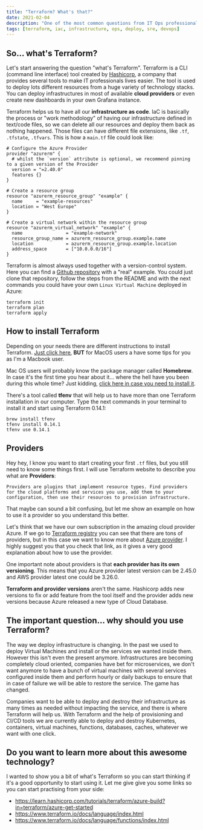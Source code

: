 ```yaml
---
title: "Terraform? What's that?"
date: 2021-02-04
description: "One of the most common questions from IT Ops professionals is 'what's Terraform' and 'why is it so popular'. Let me explain you in this blog a bit about this amazing technology."
tags: [terraform, iac, infrastructure, ops, deploy, sre, devops]
---
```


## So... what's Terraform?

Let's start answering the question "what's Terraform". Terraform is a CLI (command line interface) tool created by [Hashicorp](https://www.hashicorp.com/), a company that provides several tools to make IT professionals lives easier. The tool is used to deploy lots different resources from a huge variety of technology stacks. You can deploy infrastructures in most of available **cloud providers** or even create new dashboards in your own Grafana instance.

Terraform helps us to have all our **infrastructure as code**. IaC is basically the process or "work methodology" of having our infrastructure defined in text/code files, so we can delete all our resources and deploy them back as nothing happened. Those files can have different file extensions, like `.tf`, `.tfstate`, `.tfvars`. This is how a `main.tf` file could look like:

```
# Configure the Azure Provider
provider "azurerm" {
  # whilst the `version` attribute is optional, we recommend pinning to a given version of the Provider
  version = "=2.40.0"
  features {}
}

# Create a resource group
resource "azurerm_resource_group" "example" {
  name     = "example-resources"
  location = "West Europe"
}

# Create a virtual network within the resource group
resource "azurerm_virtual_network" "example" {
  name                = "example-network"
  resource_group_name = azurerm_resource_group.example.name
  location            = azurerm_resource_group.example.location
  address_space       = ["10.0.0.0/16"]
}
```

Terraform is almost always used together with a version-control system. Here you can find a [Github repository](https://github.com/jason-morsley/terraform-azure-linux-virtual-machine) with a "real" example. You could just clone that repository, follow the steps from the README and with the next commands you could have your own `Linux Virtual Machine` deployed in Azure:

```
terraform init
terraform plan
terraform apply
```

## How to install Terraform

Depending on your needs there are different instructions to install Terraform. [Just click here](https://learn.hashicorp.com/tutorials/terraform/install-cli), **BUT** for MacOS users a have some tips for you as I'm a Macbook user.

Mac OS users will probably know the package manager called **Homebrew**. In case it's the first time you hear about it... where the hell have you been during this whole time? Just kidding, [click here in case you need to install it](https://brew.sh/).

There's a tool called **tfenv** that will help us to have more than one Terraform installation in our computer. Type the next commands in your terminal to install it and start using Terraform 0.14.1:

```
brew install tfenv
tfenv install 0.14.1
tfenv use 0.14.1
```

## Providers

Hey hey, I know you want to start creating your first `.tf` files, but you still need to know some things first. I will use Terraform website to describe you what are  **Providers**:

`Providers are plugins that implement resource types. Find providers for the cloud platforms and services you use, add them to your configuration, then use their resources to provision infrastructure.`

That maybe can sound a bit confusing, but let me show an example on how to use it a provider so you understand this better.

Let's think that we have our own subscription in the amazing cloud provider Azure. If we go to [Terraform registry](https://registry.terraform.io/browse/providers) you can see that there are tons of providers, but in this case we want to know more about [Azure provider](https://registry.terraform.io/providers/hashicorp/azurerm/latest/docs). I highly suggest you that you check that link, as it gives a very good explanation about how to use the provider.

One important note about providers is that **each provider has its own versioning**. This means that you Azure provider latest version can be 2.45.0 and AWS provider latest one could be 3.26.0.

**Terraform and provider versions** aren't the same. Hashicorp adds new versions to fix or add feature from the tool itself and the provider adds new versions because Azure released a new type of Cloud Database.

## The important question... why should you use Terraform?

The way we deploy infrastructure is changing. In the past we used to deploy Virtual Machines and install or the services we wanted inside them. However this isn't even the present anymore. Infrastructures are becoming completely cloud oriented, companies have bet for microservices, we don't want anymore to have a bunch of virtual machines with several services configured inside them and perform hourly or daily backups to ensure that in case of failure we will be able to restore the service. The game has changed.

Companies want to be able to deploy and destroy their infrastructure as many times as needed without impacting the service, and there is where Terraform will help us. With Terraform and the help of provisioning and CI/CD tools we are currently able to deploy and destroy Kubernetes, containers, virtual machines, functions, databases, caches, whatever we want with one click.

## Do you want to learn more about this awesome technology?

I wanted to show you a bit of what's Terraform so you can start thinking if it's a good opportunity to start using it. Let me give give you some links so you can start practising from your side:

- https://learn.hashicorp.com/tutorials/terraform/azure-build?in=terraform/azure-get-started
- https://www.terraform.io/docs/language/index.html
- https://www.terraform.io/docs/language/functions/index.html